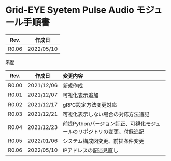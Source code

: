# Grid-EYE Syetem Pulse Audio モジュール手順書

 

| Rev.  |   作成日   |
| :---: | :--------: |
| R0.06 | 2022/05/10 |



来歴

| Rev.  | 作成日     | 変更内容                                                     |
| :---: | ---------- | :----------------------------------------------------------- |
| R0.00 | 2021/12/06 | 新規作成                                                     |
| R0.01 | 2021/12/07 | 可視化表示追加                                               |
| R0.02 | 2021/12/17 | gRPC設定方法変更対応                                         |
| R0.03 | 2021/12/21 | 可視化表示しない場合の対応方法追記                           |
| R0.04 | 2021/12/23 | 前提Pythonバージョン訂正、可視化モジュールのリポジトリの変更、付録追記 |
| R0.05 | 2022/01/06 | システム構成図変更、前提条件変更                             |
| R0.06 | 2022/05/10 | IPアドレスの記述見直し                                       |



